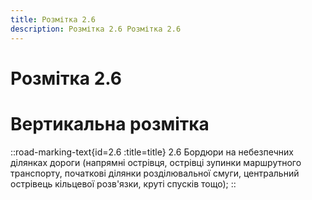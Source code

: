 ```yaml
---
title: Розмітка 2.6
description: Розмітка 2.6 Розмітка 2.6
---
```

# Розмітка 2.6
# Вертикальна розмітка
::road-marking-text{id=2.6 :title=title}
2.6 Бордюри на небезпечних ділянках дороги (напрямні острівця, острівці зупинки маршрутного транспорту, початкові ділянки розділювальної смуги, центральний острівець кільцевої розв'язки, круті спусків тощо);
::